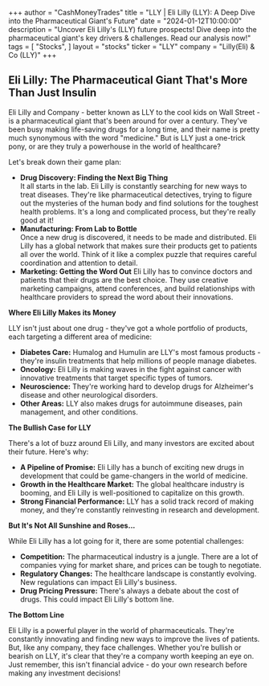+++
author = "CashMoneyTrades"
title = "LLY |  Eli Lilly (LLY): A Deep Dive into the Pharmaceutical Giant's Future"
date = "2024-01-12T10:00:00"
description = "Uncover Eli Lilly's (LLY) future prospects! Dive deep into the pharmaceutical giant's key drivers & challenges.  Read our analysis now!"
tags = [
"Stocks",
]
layout = "stocks"
ticker = "LLY"
company = "Lilly(Eli) & Co (LLY)"
+++
        


## Eli Lilly: The Pharmaceutical Giant That's More Than Just Insulin

Eli Lilly and Company - better known as LLY to the cool kids on Wall Street - is a pharmaceutical giant that's been around for over a century. They've been busy making life-saving drugs for a long time, and their name is pretty much synonymous with the word "medicine." But is LLY just a one-trick pony, or are they truly a powerhouse in the world of healthcare? 

Let's break down their game plan: 

* **Drug Discovery: Finding the Next Big Thing**  
It all starts in the lab. Eli Lilly is constantly searching for new ways to treat diseases. They're like pharmaceutical detectives, trying to figure out the mysteries of the human body and find solutions for the toughest health problems. It's a long and complicated process, but they're really good at it! 
* **Manufacturing:  From Lab to Bottle**  
Once a new drug is discovered, it needs to be made and distributed. Eli Lilly has a global network that makes sure their products get to patients all over the world. Think of it like a complex puzzle that requires careful coordination and attention to detail.  
* **Marketing:  Getting the Word Out** 
Eli Lilly has to convince doctors and patients that their drugs are the best choice. They use creative marketing campaigns, attend conferences, and build relationships with healthcare providers to spread the word about their innovations.  

**Where Eli Lilly Makes its Money**

LLY isn't just about one drug - they've got a whole portfolio of products, each targeting a different area of medicine:

* **Diabetes Care:** Humalog and Humulin are LLY's most famous products - they're insulin treatments that help millions of people manage diabetes.  
* **Oncology:** Eli Lilly is making waves in the fight against cancer with innovative treatments that target specific types of tumors.  
* **Neuroscience:** They're working hard to develop drugs for Alzheimer's disease and other neurological disorders. 
* **Other Areas:** LLY also makes drugs for autoimmune diseases, pain management, and other conditions. 

**The Bullish Case for LLY**

There's a lot of buzz around Eli Lilly, and many investors are excited about their future. Here's why: 

* **A Pipeline of Promise:** Eli Lilly has a bunch of exciting new drugs in development that could be game-changers in the world of medicine. 
* **Growth in the Healthcare Market:** The global healthcare industry is booming, and Eli Lilly is well-positioned to capitalize on this growth.  
* **Strong Financial Performance:** LLY has a solid track record of making money, and they're constantly reinvesting in research and development. 

**But It's Not All Sunshine and Roses...**

While Eli Lilly has a lot going for it, there are some potential challenges:

* **Competition:** The pharmaceutical industry is a jungle.  There are a lot of companies vying for market share, and prices can be tough to negotiate. 
* **Regulatory Changes:** The healthcare landscape is constantly evolving. New regulations can impact Eli Lilly's business. 
* **Drug Pricing Pressure:**  There's always a debate about the cost of drugs. This could impact Eli Lilly's bottom line.  

**The Bottom Line**

Eli Lilly is a powerful player in the world of pharmaceuticals. They're constantly innovating and finding new ways to improve the lives of patients.  But, like any company, they face challenges.  Whether you're bullish or bearish on LLY, it's clear that they're a company worth keeping an eye on.  Just remember, this isn't financial advice - do your own research before making any investment decisions! 

        
